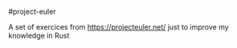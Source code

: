 #project-euler

A set of exercices from https://projecteuler.net/ just to improve my knowledge in Rust